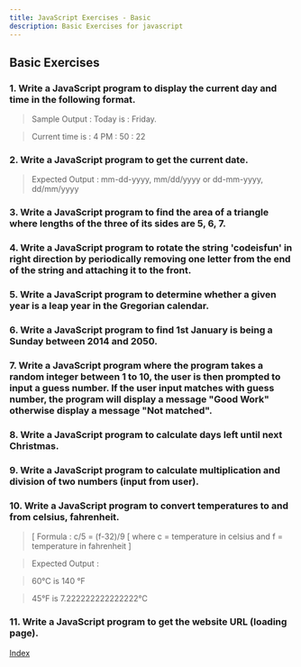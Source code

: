```yaml
---
title: JavaScript Exercises - Basic
description: Basic Exercises for javascript
---
```


<script src="https://embed.runkit.com"></script>
<script src="script.js"></script>


## Basic Exercises

### 1. Write a JavaScript program to display the current day and time in the following format.

> Sample Output : Today is : Friday.

> Current time is : 4 PM : 50 : 22

<div class="runkit"></div>

### 2. Write a JavaScript program to get the current date.

> Expected Output :
> mm-dd-yyyy, mm/dd/yyyy or dd-mm-yyyy, dd/mm/yyyy

<div class="runkit"></div>

### 3. Write a JavaScript program to find the area of a triangle where lengths of the three of its sides are 5, 6, 7.

<div class="runkit"></div>

### 4. Write a JavaScript program to rotate the string 'codeisfun' in right direction by periodically removing one letter from the end of the string and attaching it to the front.

<div class="runkit"></div>

### 5. Write a JavaScript program to determine whether a given year is a leap year in the Gregorian calendar.

<div class="runkit"></div>

### 6. Write a JavaScript program to find 1st January is being a Sunday between 2014 and 2050.

<div class="runkit"></div>

### 7. Write a JavaScript program where the program takes a random integer between 1 to 10, the user is then prompted to input a guess number. If the user input matches with guess number, the program will display a message "Good Work" otherwise display a message "Not matched".

<div class="runkit"></div>


### 8. Write a JavaScript program to calculate days left until next Christmas.

<div class="runkit"></div>

### 9. Write a JavaScript program to calculate multiplication and division of two numbers (input from user).

<div class="runkit"></div>

### 10. Write a JavaScript program to convert temperatures to and from celsius, fahrenheit.

> [ Formula : c/5 = (f-32)/9 [ where c = temperature in celsius and f = temperature in fahrenheit ]

> Expected Output :

> 60°C is 140 °F

> 45°F is 7.222222222222222°C

<div class="runkit"></div>

### 11. Write a JavaScript program to get the website URL (loading page).

<div class="runkit"></div>

[Index](/)


<script>
/**
 * returns list of elements based on s
 * 
 * @param {string} s - css selector
 * @return {array} - array of elements
 */
function selectors(s) {
  return Array.prototype.slice.call(document.querySelectorAll(s)) 
}

/**
 * creates a runkit notebook object for each element
 *
 * @param {object} element
 * @return {object}
 */
function transform(element) {
  if (RunKit) {
    const source = element.innerText
    element.innerText = ''
    RunKit.createNotebook({ element, source, nodeVersion: '13.0.0' })
  }
  return element
}

/**
 * manual curry map function, takes a function then 
 * returns a function which takes an array and 
 * then maps over the array applying the function
 */
function map (fn) {
  return function (list) {
    return list.map(fn)
  }
}

/**
 * basic compose function
 *
 * takes function a and function b, then returns
 * a function for a value
 *
 * invokes b then a to return a result
 */
function compose(a,b) {
  return function (v) {
    console.log(b(v))
    return a(b(v))
  }
}

// invokes the runkit transformation for each element
compose(map(transform), selectors)('.runkit')

</script>
